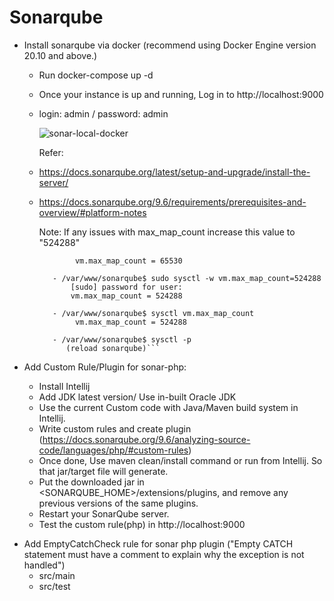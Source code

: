 # Sonarqube

* Install sonarqube via docker (recommend using Docker Engine version 20.10 and above.)

  - Run docker-compose up -d
  - Once your instance is up and running, Log in to http://localhost:9000
  - login: admin / password: admin
  
    ![sonar-local-docker](https://user-images.githubusercontent.com/2525741/224569720-eede1a99-b7d0-41d1-9b5e-c55f6d974441.jpg)
    
    Refer: 
  - https://docs.sonarqube.org/latest/setup-and-upgrade/install-the-server/
  - https://docs.sonarqube.org/9.6/requirements/prerequisites-and-overview/#platform-notes

    Note: If any issues with max_map_count increase this value to "524288"  
    ```- /var/www/sonarqube$ sysctl vm.max_map_count
            vm.max_map_count = 65530 
    
       - /var/www/sonarqube$ sudo sysctl -w vm.max_map_count=524288
           [sudo] password for user:
           vm.max_map_count = 524288
    
       - /var/www/sonarqube$ sysctl vm.max_map_count
            vm.max_map_count = 524288

       - /var/www/sonarqube$ sysctl -p
          (reload sonarqube)```
    
*  Add Custom Rule/Plugin for sonar-php:

   - Install Intellij 
   - Add JDK latest version/ Use in-built Oracle JDK
   - Use the current Custom code with Java/Maven build system in Intellij.
   - Write custom rules and create plugin (https://docs.sonarqube.org/9.6/analyzing-source-code/languages/php/#custom-rules) 
   - Once done, Use maven clean/install command or run from Intellij. So that jar/target file will generate.
   - Put the downloaded jar in <SONARQUBE_HOME>/extensions/plugins, and remove any previous versions of the same plugins.
   - Restart your SonarQube server.
   - Test the custom rule(php) in http://localhost:9000


  - Add EmptyCatchCheck rule for sonar php plugin ("Empty CATCH statement must have a comment to explain why the exception is not handled")          
     - src/main
     - src/test	

  
